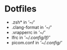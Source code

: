 # Dotfiles

- .zsh\* in *'~/'*
- .clang-format in *'~/'*
- .vrapperrc in *'~/'*
- lfrc in *'~/.config/lf/'*
- picom.conf in *'~/.config/'*
